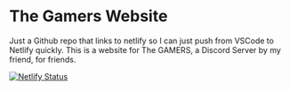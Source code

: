 # The Gamers Website
Just a Github repo that links to netlify so I can just push from VSCode to Netlify quickly.
This is a website for The GAMERS, a Discord Server by my friend, for friends.



[![Netlify Status](https://api.netlify.com/api/v1/badges/f0257b84-df01-446c-b886-9aa8e4d9dcfc/deploy-status)](https://app.netlify.com/sites/thegamers/deploys)
